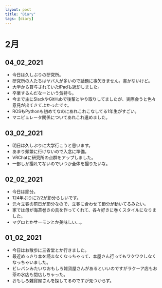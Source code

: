 ```yaml
---
layout: post
title: "Diary"
tags: [diary]
---
```

# 2月
## 04_02_2021
* 今日は久しぶりの研究所。
* 研究所の人たちはヤバ人が多いので話題に事欠きません。書かないけど。
* 大学から貸与されていたiPadも返却しました。
* 卒業するんだなーという気持ち。
* 今まで主にSlackやGitHubで後輩とやり取りしてましたが、実際会うと色々意見が出てきてよかったです。
* ROSもPythonも初めてなのにあれこれこなしてる1年生がすごい。
* マニピュレータ関係についてあれこれ進めました。

## 03_02_2021
* 明日は久しぶりに大学行こうと思います。
* あまり頻繁に行けないので入念に準備。
* VRChatに研究所の点群をアップしました。
* 一部しか撮れてないのでいつか全体を撮りたいな。

## 02_02_2021
* 今日は節分。
* 124年ぶりに2/2が節分らしいです。
* 元々立春の前日が節分なので、立春に合わせて節分が動いてるみたい。
* 家では母が海苔巻きの具を作ってくれて、各々好きに巻くスタイルになりました。
* マグロとかサーモンとか美味しい…。

## 01_02_2021
* 今日はお散歩に三省堂とか行きました。
* 最近めっきり本を読まなくなっちゃって、本屋さん行ってもワクワクしなくなっちゃいました。
* ビレバンみたいなおもしろ雑貨屋さんがあるといいのですがラクーア店もお茶の水店も閉店しちゃった。
* おもしろ雑貨屋さんを探してるのですが見つからず。
